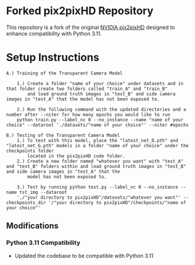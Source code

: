 # Forked pix2pixHD Repository

This repository is a fork of the original [NVIDIA pix2pixHD](https://github.com/NVIDIA/pix2pixHD) designed to enhance compatibility with Python 3.11. 

# Setup Instructions
    A.) Training of the Transparent Camera Model 
    
        1.) Create a folder "name of your choice" under datasets and in that folder create two folders called "train_A" and "train_B" 
            and load ground truth images in "test_B" and side camera images in "test_A" that the model has not been exposed to.  
            
        2.) Run the following command with the updated directories and a number after --niter for how many epochs you would like to run
        python train.py --label_nc 0 --no_instance --name "name of your choice" --dataroot './datasets/"name of your choice"' --niter #epochs

    B.) Testing of the Transparent Camera Model  
        1.) To test with this model, place the "latest_net_D.pth" and "latest_net_G.pth" models in a folder "name of your choice" under the checkpoints folder   
            located in the pix2pixHD code folder.  
        2.) Create a new folder named "whatever you want" with "test_A" and "test_B" folders within and load ground truth images in "test_B" and side camera images in "test_A" that the  
            model has not been exposed to. 

        3.) Test by running python test.py --label_nc 0 --no_instance --name tst_img --dataroot   
        './"your directory to pix2pixHD"/datasets/"whatever you want"' --checkpoints_dir '/"your directory to pix2pixHD"/checkpoints/"name of your choice"'  

## Modifications
### Python 3.11 Compatibility
- Updated the codebase to be compatible with Python 3.11